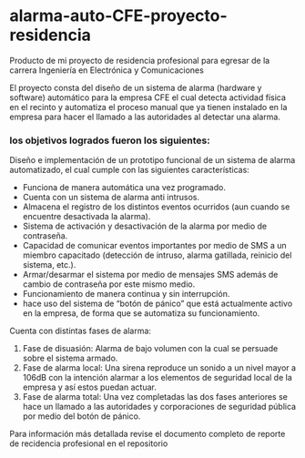 # alarma-auto-CFE-proyecto-residencia
Producto de mi proyecto de residencia profesional para egresar de la carrera Ingeniería en Electrónica  y Comunicaciones

El proyecto consta del diseño de un sistema de alarma (hardware y software) automático para la empresa CFE el cual detecta actividad física en el recinto y automatiza el proceso manual que ya tienen instalado en la empresa para hacer el llamado a las autoridades al detectar una alarma.

### los objetivos logrados fueron los siguientes:
Diseño e implementación de un prototipo funcional de un sistema de alarma automatizado, el cual cumple con las siguientes características: 
-	Funciona de manera automática una vez programado. 
-	Cuenta con un sistema de alarma anti intrusos. 
-	Almacena el registro de los distintos eventos ocurridos (aun cuando se encuentre desactivada la alarma). 
-	Sistema de activación y desactivación de la alarma por medio de contraseña. 
-	Capacidad de comunicar eventos importantes por medio de SMS a un miembro capacitado (detección de intruso, alarma gatillada, reinicio del sistema, etc.). 
- Armar/desarmar el sistema por medio de mensajes SMS además de cambio de contraseña por este mismo medio.
-	Funcionamiento de manera continua y sin interrupción. 
-	hace uso del sistema de “botón de pánico” que está actualmente activo en la empresa, de forma que se automatiza su funcionamiento. 
 
Cuenta con distintas fases de alarma: 
1.	Fase de disuasión: Alarma de bajo volumen con la cual se persuade sobre el sistema armado. 
2.	Fase de alarma local: Una sirena reproduce un sonido a un nivel mayor a 106dB con la intención alarmar a los elementos de seguridad local de la empresa y así estos puedan actuar. 
3.	Fase de alarma total: Una vez completadas las dos fases anteriores se hace un llamado a las autoridades y corporaciones de seguridad pública por medio del botón de pánico. 

Para información más detallada revise el documento completo de reporte de recidencia profesional en el repositorio
